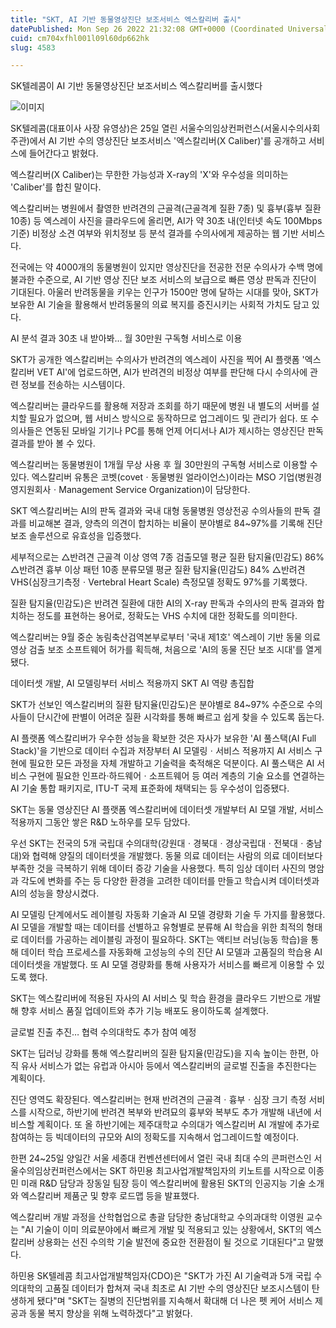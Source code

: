 ```yaml
---
title: "SKT, AI 기반 동물영상진단 보조서비스 엑스칼리버 출시"
datePublished: Mon Sep 26 2022 21:32:08 GMT+0000 (Coordinated Universal Time)
cuid: cm704xfhl001l09l60dp662hk
slug: 4583

---
```



SK텔레콤이 AI 기반 동물영상진단 보조서비스 엑스칼리버를 출시했다

![이미지](https://cdn.hashnode.com/res/hashnode/image/upload/v1739257363486/cca65aca-4aeb-417e-999c-a4163bca0c63.jpeg)

SK텔레콤(대표이사 사장 유영상)은 25일 열린 서울수의임상컨퍼런스(서울시수의사회 주관)에서 AI 기반 수의 영상진단 보조서비스 '엑스칼리버(X Caliber)'를 공개하고 서비스에 들어간다고 밝혔다.

엑스칼리버(X Caliber)는 무한한 가능성과 X-ray의 'X'와 우수성을 의미하는 'Caliber'를 합친 말이다.

엑스칼리버는 병원에서 촬영한 반려견의 근골격(근골격계 질환 7종) 및 흉부(흉부 질환 10종) 등 엑스레이 사진을 클라우드에 올리면, AI가 약 30초 내(인터넷 속도 100Mbps 기준) 비정상 소견 여부와 위치정보 등 분석 결과를 수의사에게 제공하는 웹 기반 서비스다.

전국에는 약 4000개의 동물병원이 있지만 영상진단을 전공한 전문 수의사가 수백 명에 불과한 수준으로, AI 기반 영상 진단 보조 서비스의 보급으로 빠른 영상 판독과 진단이 기대된다. 아울러 반려동물을 키우는 인구가 1500만 명에 달하는 시대를 맞아, SKT가 보유한 AI 기술을 활용해서 반려동물의 의료 복지를 증진시키는 사회적 가치도 담고 있다.

AI 분석 결과 30초 내 받아봐… 월 30만원 구독형 서비스로 이용

SKT가 공개한 엑스칼리버는 수의사가 반려견의 엑스레이 사진을 찍어 AI 플랫폼 '엑스칼리버 VET AI'에 업로드하면, AI가 반려견의 비정상 여부를 판단해 다시 수의사에 관련 정보를 전송하는 시스템이다.

엑스칼리버는 클라우드를 활용해 저장과 조회를 하기 때문에 병원 내 별도의 서버를 설치할 필요가 없으며, 웹 서비스 방식으로 동작하므로 업그레이드 및 관리가 쉽다. 또 수의사들은 연동된 모바일 기기나 PC를 통해 언제 어디서나 AI가 제시하는 영상진단 판독 결과를 받아 볼 수 있다.

엑스칼리버는 동물병원이 1개월 무상 사용 후 월 30만원의 구독형 서비스로 이용할 수 있다. 엑스칼리버 유통은 코벳(covetㆍ동물병원 얼라이언스)이라는 MSO 기업(병원경영지원회사ㆍManagement Service Organization)이 담당한다.

SKT 엑스칼리버는 AI의 판독 결과와 국내 대형 동물병원 영상전공 수의사들의 판독 결과를 비교해본 결과, 양측의 의견이 합치하는 비율이 분야별로 84~97%를 기록해 진단 보조 솔루션으로 유효성을 입증했다.

세부적으로는 △반려견 근골격 이상 영역 7종 검출모델 평균 질환 탐지율(민감도) 86% △반려견 흉부 이상 패턴 10종 분류모델 평균 질환 탐지율(민감도) 84% △반려견 VHS(심장크기측정ㆍVertebral Heart Scale) 측정모델 정확도 97%를 기록했다.

질환 탐지율(민감도)은 반려견 질환에 대한 AI의 X-ray 판독과 수의사의 판독 결과와 합치하는 정도를 표현하는 용어로, 정확도는 VHS 수치에 대한 정확도를 의미한다.

엑스칼리버는 9월 중순 농림축산검역본부로부터 '국내 제1호' 엑스레이 기반 동물 의료영상 검출 보조 소프트웨어 허가를 획득해, 처음으로 'AI의 동물 진단 보조 시대'를 열게 됐다.

데이터셋 개발, AI 모델링부터 서비스 적용까지 SKT AI 역량 총집합

SKT가 선보인 엑스칼리버의 질환 탐지율(민감도)은 분야별로 84~97% 수준으로 수의사들이 단시간에 판별이 어려운 질환 시각화를 통해 빠르고 쉽게 찾을 수 있도록 돕는다.

AI 플랫폼 엑스칼리버가 우수한 성능을 확보한 것은 자사가 보유한 'AI 풀스택(AI Full Stack)'을 기반으로 데이터 수집과 저장부터 AI 모델링ㆍ서비스 적용까지 AI 서비스 구현에 필요한 모든 과정을 자체 개발하고 기술력을 축적해온 덕분이다. AI 풀스택은 AI 서비스 구현에 필요한 인프라·하드웨어ㆍ소프트웨어 등 여러 계층의 기술 요소를 연결하는 AI 기술 통합 패키지로, ITU-T 국제 표준화에 채택되는 등 우수성이 입증됐다.

SKT는 동물 영상진단 AI 플랫폼 엑스칼리버에 데이터셋 개발부터 AI 모델 개발, 서비스 적용까지 그동안 쌓은 R&D 노하우를 모두 담았다.

우선 SKT는 전국의 5개 국립대 수의대학(강원대ㆍ경북대ㆍ경상국립대ㆍ전북대ㆍ충남대)와 협력해 양질의 데이터셋을 개발했다. 동물 의료 데이터는 사람의 의료 데이터보다 부족한 것을 극복하기 위해 데이터 증강 기술을 사용했다. 특히 임상 데이터 사진의 명암과 각도에 변화를 주는 등 다양한 환경을 고려한 데이터를 만들고 학습시켜 데이터셋과 AI의 성능을 향상시켰다.

AI 모델링 단계에서도 레이블링 자동화 기술과 AI 모델 경량화 기술 두 가지를 활용했다. AI 모델을 개발할 때는 데이터를 선별하고 유형별로 분류해 AI 학습을 위한 최적의 형태로 데이터를 가공하는 레이블링 과정이 필요하다. SKT는 액티브 러닝(능동 학습)을 통해 데이터 학습 프로세스를 자동화해 고성능의 수의 진단 AI 모델과 고품질의 학습용 AI 데이터셋을 개발했다. 또 AI 모델 경량화를 통해 사용자가 서비스를 빠르게 이용할 수 있도록 했다.

SKT는 엑스칼리버에 적용된 자사의 AI 서비스 및 학습 환경을 클라우드 기반으로 개발해 향후 서비스 품질 업데이트와 추가 기능 배포도 용이하도록 설계했다.

글로벌 진출 추진… 협력 수의대학도 추가 참여 예정

SKT는 딥러닝 강화를 통해 엑스칼리버의 질환 탐지율(민감도)을 지속 높이는 한편, 아직 유사 서비스가 없는 유럽과 아시아 등에서 엑스칼리버의 글로벌 진출을 추진한다는 계획이다.

진단 영역도 확장된다. 엑스칼리버는 현재 반려견의 근골격ㆍ흉부ㆍ심장 크기 측정 서비스를 시작으로, 하반기에 반려견 복부와 반려묘의 흉부와 복부도 추가 개발해 내년에 서비스할 계획이다. 또 올 하반기에는 제주대학교 수의대가 엑스칼리버 AI 개발에 추가로 참여하는 등 빅데이터의 규모와 AI의 정확도를 지속해서 업그레이드할 예정이다.

한편 24~25일 양일간 서울 세종대 컨벤션센터에서 열린 국내 최대 수의 콘퍼런스인 서울수의임상컨퍼런스에서는 SKT 하민용 최고사업개발책임자의 키노트를 시작으로 이종민 미래 R&D 담당과 장동일 팀장 등이 엑스칼리버에 활용된 SKT의 인공지능 기술 소개와 엑스칼리버 제품군 및 향후 로드맵 등을 발표했다.

엑스칼리버 개발 과정을 산학협업으로 총괄 담당한 충남대학교 수의과대학 이영원 교수는 "AI 기술이 이미 의료분야에서 빠르게 개발 및 적용되고 있는 상황에서, SKT의 엑스칼리버 상용화는 선진 수의학 기술 발전에 중요한 전환점이 될 것으로 기대된다"고 말했다.

하민용 SK텔레콤 최고사업개발책임자(CDO)은 "SKT가 가진 AI 기술력과 5개 국립 수의대학의 고품질 데이터가 합쳐져 국내 최초로 AI 기반 수의 영상진단 보조시스템이 탄생하게 됐다"며 "SKT는 질병의 진단범위를 지속해서 확대해 더 나은 펫 케어 서비스 제공과 동물 복지 향상을 위해 노력하겠다"고 밝혔다.